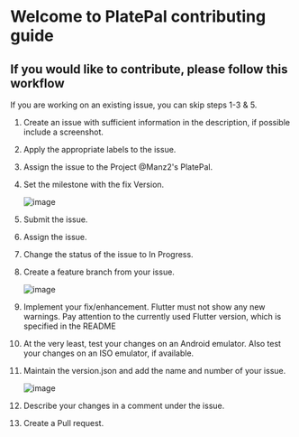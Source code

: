 # Welcome to PlatePal contributing guide

## If you would like to contribute, please follow this workflow

If you are working on an existing issue, you can skip steps 1-3 & 5.
1. Create an issue with sufficient information in the description, if possible include a screenshot.
2. Apply the appropriate labels to the issue.
3. Assign the issue to the Project @Manz2's PlatePal.
4. Set the milestone with the fix Version.

   ![image](https://github.com/Manz2/com.platePal.ios/assets/92571626/7245bc58-c393-4c70-85b9-354f60c8ea04)

5. Submit the issue.
6. Assign the issue.
7. Change the status of the issue to In Progress.
8. Create a feature branch from your issue.

   ![image](https://github.com/Manz2/com.platePal.ios/assets/92571626/34750027-082d-4daa-b111-e8ffd5b0ac13)

9. Implement your fix/enhancement. Flutter must not show any new warnings. Pay attention to the currently used Flutter version, which is specified in the README 
10. At the very least, test your changes on an Android emulator. Also test your changes on an ISO emulator, if available.
11. Maintain the version.json and add the name and number of your issue.

    ![image](https://github.com/Manz2/com.platePal.ios/assets/92571626/82129c66-be58-4b1e-9f8c-230f659fdf18)
   
12. Describe your changes in a comment under the issue.
13. Create a Pull request. 
